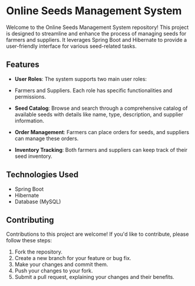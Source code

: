 # Online Seeds Management System

Welcome to the Online Seeds Management System repository! 
This project is designed to streamline and enhance the process of managing seeds for farmers and suppliers.
It leverages Spring Boot and Hibernate to provide a user-friendly interface for various seed-related tasks.

## Features

- **User Roles**: The system supports two main user roles:
- Farmers and Suppliers. Each role has specific functionalities and permissions.

- **Seed Catalog**: Browse and search through a comprehensive catalog of available seeds with details like name,
  type, description, and supplier information.

- **Order Management**: Farmers can place orders for seeds, and suppliers can manage these orders.

- **Inventory Tracking**: Both farmers and suppliers can keep track of their seed inventory.

## Technologies Used

- Spring Boot
- Hibernate
- Database (MySQL)

## Contributing
Contributions to this project are welcome! If you'd like to contribute, please follow these steps:

1. Fork the repository.
2. Create a new branch for your feature or bug fix.
3. Make your changes and commit them.
4. Push your changes to your fork.
5. Submit a pull request, explaining your changes and their benefits.

   
